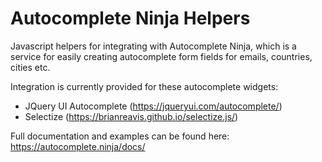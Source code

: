 # Autocomplete Ninja Helpers

Javascript helpers for integrating with Autocomplete Ninja, which is a service for easily creating 
autocomplete form fields for emails, countries, cities etc.

Integration is currently provided for these autocomplete widgets:
* JQuery UI Autocomplete (https://jqueryui.com/autocomplete/)
* Selectize (https://brianreavis.github.io/selectize.js/)

Full documentation and examples can be found here: https://autocomplete.ninja/docs/
